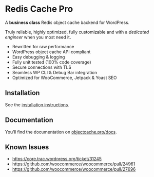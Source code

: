 # Redis Cache Pro

A **business class** Redis object cache backend for WordPress.

Truly reliable, highly optimized, fully customizable and with a _dedicated engineer_ when you most need it.

- Rewritten for raw performance
- WordPress object cache API compliant
- Easy debugging & logging
- Fully unit tested (100% code coverage)
- Secure connections with TLS
- Seamless WP CLI & Debug Bar integration
- Optimized for WooCommerce, Jetpack & Yoast SEO

## Installation

See the [installation instructions](https://objectcache.pro/docs/installation/).

## Documentation

You’ll find the documentation on [objectcache.pro/docs](https://objectcache.pro/docs/).

## Known Issues

- https://core.trac.wordpress.org/ticket/31245
- https://github.com/woocommerce/woocommerce/pull/24961
- https://github.com/woocommerce/woocommerce/pull/27696
